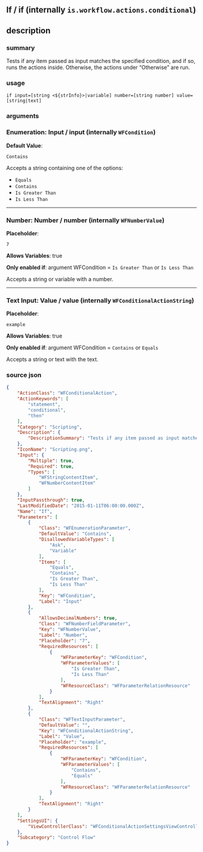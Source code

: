 
## If / if (internally `is.workflow.actions.conditional`)



## description
### summary
Tests if any item passed as input matches the specified condition, and if so, runs the actions inside. Otherwise, the actions under “Otherwise” are run.


### usage
`if input=[string <${strInfo}>|variable] number=[string number] value=[string|text]`

### arguments
### Enumeration: Input / input (internally `WFCondition`)
**Default Value**:
```
Contains
```


Accepts a string 
containing one of the options:

- `Equals`
- `Contains`
- `Is Greater Than`
- `Is Less Than`

---

### Number: Number / number (internally `WFNumberValue`)
**Placeholder**:
```
7
```
**Allows Variables**: true

**Only enabled if**: argument WFCondition = `Is Greater Than` or `Is Less Than`

Accepts a string 
or variable
with a number.

---

### Text Input: Value / value (internally `WFConditionalActionString`)
**Placeholder**:
```
example
```
**Allows Variables**: true

**Only enabled if**: argument WFCondition = `Contains` or `Equals`

Accepts a string 
or text
with the text.

### source json

```json
{
	"ActionClass": "WFConditionalAction",
	"ActionKeywords": [
		"statement",
		"conditional",
		"then"
	],
	"Category": "Scripting",
	"Description": {
		"DescriptionSummary": "Tests if any item passed as input matches the specified condition, and if so, runs the actions inside. Otherwise, the actions under “Otherwise” are run."
	},
	"IconName": "Scripting.png",
	"Input": {
		"Multiple": true,
		"Required": true,
		"Types": [
			"WFStringContentItem",
			"WFNumberContentItem"
		]
	},
	"InputPassthrough": true,
	"LastModifiedDate": "2015-01-11T06:00:00.000Z",
	"Name": "If",
	"Parameters": [
		{
			"Class": "WFEnumerationParameter",
			"DefaultValue": "Contains",
			"DisallowedVariableTypes": [
				"Ask",
				"Variable"
			],
			"Items": [
				"Equals",
				"Contains",
				"Is Greater Than",
				"Is Less Than"
			],
			"Key": "WFCondition",
			"Label": "Input"
		},
		{
			"AllowsDecimalNumbers": true,
			"Class": "WFNumberFieldParameter",
			"Key": "WFNumberValue",
			"Label": "Number",
			"Placeholder": "7",
			"RequiredResources": [
				{
					"WFParameterKey": "WFCondition",
					"WFParameterValues": [
						"Is Greater Than",
						"Is Less Than"
					],
					"WFResourceClass": "WFParameterRelationResource"
				}
			],
			"TextAlignment": "Right"
		},
		{
			"Class": "WFTextInputParameter",
			"DefaultValue": "",
			"Key": "WFConditionalActionString",
			"Label": "Value",
			"Placeholder": "example",
			"RequiredResources": [
				{
					"WFParameterKey": "WFCondition",
					"WFParameterValues": [
						"Contains",
						"Equals"
					],
					"WFResourceClass": "WFParameterRelationResource"
				}
			],
			"TextAlignment": "Right"
		}
	],
	"SettingsUI": {
		"ViewControllerClass": "WFConditionalActionSettingsViewController"
	},
	"Subcategory": "Control Flow"
}
```
